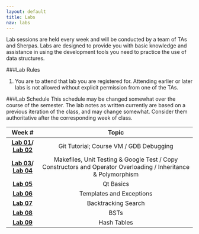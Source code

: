 ```yaml
---
layout: default
title: Labs
nav: labs
---
```


Lab sessions are held every week and will be conducted by a team of TAs and Sherpas. Labs are designed to provide you with basic knowledge and assistance in using the development tools you need to practice the use of data structures.

###Lab Rules
  1. You are to attend that lab you are registered for. Attending earlier or later labs is not allowed without explicit permission from one of the TAs.</li>

###Lab Schedule
This schedule may be changed somewhat over the course of the semester. The lab notes as written currently are based on a previous iteration of the class, and may change somewhat. Consider them authoritative after the corresponding week of class.

| **Week #**                                | **Topic**                               |
| :---------------------------------------: | :-----------------------------------:   |
| **[Lab 01]({{site.url}}/labs/lab01.html)/ [Lab 02]({{site.url}}/labs/lab02.html)** | Git Tutorial; Course VM / GDB Debugging |
| **[Lab 03]({{site.url}}/labs/lab03.html)/ [Lab 04]({{site.url}}/labs/lab04.html)** | Makefiles, Unit Testing & Google Test / Copy Constructors and Operator Overloading / Inheritance & Polymorphism |
| **[Lab 05]({{site.url}}/labs/lab05.html)** | Qt Basics                             |
| **[Lab 06]({{site.url}}/labs/lab06.html)** | Templates and Exceptions              |
| **[Lab 07]({{site.url}}/labs/lab07.html)** | Backtracking Search                   |
| **[Lab 08]({{site.url}}/labs/lab08.html)** | BSTs                                  |
| **[Lab 09]({{site.url}}/labs/lab09.html)** | Hash Tables                           |


